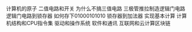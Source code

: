 计算机的原子 二值电路和开关 为什么不搞三值电路
三极管推拉制造逻辑门电路
逻辑门电路到锁存器 如何存下01000101010
锁存器到加法器 实现基本计算
计算机结构和CPU指令集
驱动和操作系统
软件和通讯
互联网和云计算区块链


